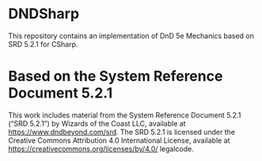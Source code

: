 # DNDSharp
This repository contains an implementation of DnD 5e Mechanics based on SRD 5.2.1 for CSharp.

# Based on the System Reference Document 5.2.1
This work includes material from the System Reference Document 5.2.1 (“SRD 5.2.1”) by Wizards of the
Coast LLC, available at https://www.dndbeyond.com/srd. The SRD 5.2.1 is licensed under the Creative
Commons Attribution 4.0 International License, available at https://creativecommons.org/licenses/by/4.0/
legalcode.